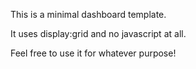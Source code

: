 This is a minimal dashboard template.

It uses display:grid and no javascript at all.

Feel free to use it for whatever purpose!
